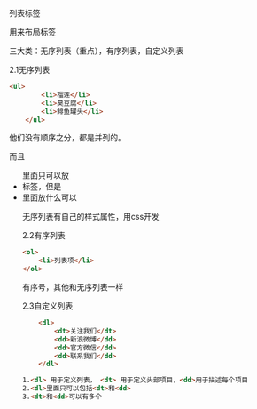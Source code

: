 列表标签

用来布局标签

三大类：无序列表（重点），有序列表，自定义列表

2.1无序列表

~~~html
<ul>
        <li>榴莲</li>
        <li>臭豆腐</li>
        <li>鲱鱼罐头</li>
    </ul>
~~~

他们没有顺序之分，都是并列的。

而且<ul>里面只可以放<li>标签，但是<li>里面放什么可以

无序列表有自己的样式属性，用css开发

2.2有序列表

~~~html
<ol>
    <li>列表项</li>
</ol>
~~~

有序号，其他和无序列表一样

2.3自定义列表

~~~html
	<dl>
        <dt>关注我们</dt>
        <dd>新浪微博</dd>
        <dd>官方微信</dd>
        <dd>联系我们</dd>
    </dl>
~~~

~~~html
1.<dl> 用于定义列表， <dt> 用于定义头部项目，<dd>用于描述每个项目
2.<dl>里面只可以包括<dt>和<dd>
3.<dt>和<dd>可以有多个
~~~



​    